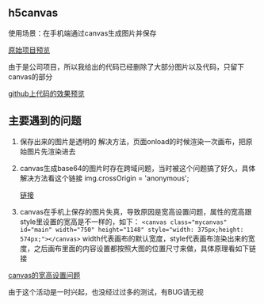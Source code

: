 
h5canvas
----
使用场景：在手机端通过canvas生成图片并保存

[原始项目预览](https://loveviagra.xin/H5/index.html)

由于是公司项目，所以我给出的代码已经删除了大部分图片以及代码，只留下canvas的部分

[github上代码的效果预览](https://loveviagra.xin/H5canvas/index.html)

## 主要遇到的问题

 1. 保存出来的图片是透明的
	 解决方法，页面onload的时候渲染一次画布，把原始图片先渲染进去
	 
 2. canvas生成base64的图片时存在跨域问题，当时被这个问题搞了好久，具体解决方法看这个链接
	 img.crossOrigin = 'anonymous';
	 
	 [链接](https://www.jianshu.com/p/6fe06667b748)
	 
3. canvas在手机上保存的图片失真，导致原因是宽高设置问题，属性的宽高跟style里设置的宽高是不一样的，如下：
`<canvas class="mycanvas" id="main" width="750" height="1148" style="width: 375px;height: 574px;"></canvas>`
width代表画布的默认宽度，style代表画布渲染出来的宽度，之后画布里面的内容设置都按照大图的位置尺寸来做，具体原理看如下链接

[canvas的宽高设置问题](https://www.cnblogs.com/regina1123/p/6234719.html)

由于这个活动是一时兴起，也没经过过多的测试，有BUG请无视
